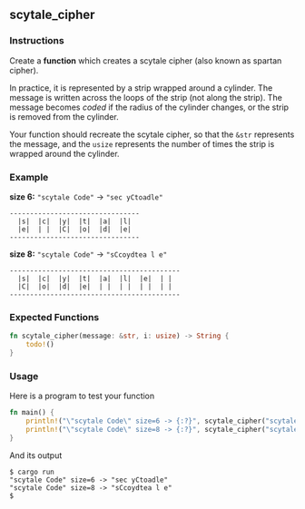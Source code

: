 ## scytale_cipher

### Instructions

Create a **function** which creates a scytale cipher (also known as spartan cipher).

In practice, it is represented by a strip wrapped around a cylinder. The message is written across the loops of the strip (not along the strip). The message becomes _coded_ if the radius of the cylinder changes, or the strip is removed from the cylinder.

Your function should recreate the scytale cipher, so that the `&str` represents the message, and the `usize` represents the number of times the strip is wrapped around the cylinder.

### Example

**size 6:** `"scytale Code"` -> `"sec yCtoadle"`

```console
--------------------------------
  |s|  |c|  |y|  |t|  |a|  |l|
  |e|  | |  |C|  |o|  |d|  |e|
--------------------------------
```

**size 8:** `"scytale Code"` -> `"sCcoydtea l e"`

```console
------------------------------------------
  |s|  |c|  |y|  |t|  |a|  |l|  |e|  | |
  |C|  |o|  |d|  |e|  | |  | |  | |  | |
------------------------------------------
```

### Expected Functions

```rust
fn scytale_cipher(message: &str, i: usize) -> String {
    todo!()
}
```

### Usage

Here is a program to test your function

```rust
fn main() {
    println!("\"scytale Code\" size=6 -> {:?}", scytale_cipher("scytale Code", 6)));
    println!("\"scytale Code\" size=8 -> {:?}", scytale_cipher("scytale Code", 8)));
}
```

And its output

```console
$ cargo run
"scytale Code" size=6 -> "sec yCtoadle"
"scytale Code" size=8 -> "sCcoydtea l e"
$
```
